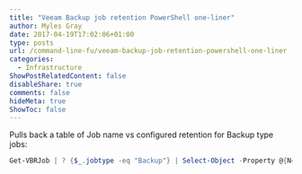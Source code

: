 ```yaml
---
title: "Veeam Backup job retention PowerShell one-liner"
author: Myles Gray
date: 2017-04-19T17:02:06+01:00
type: posts
url: /command-line-fu/veeam-backup-job-retention-powershell-one-liner
categories:
  - Infrastructure
ShowPostRelatedContent: false
disableShare: true
comments: false
hideMeta: true
ShowToc: false
---
```

Pulls back a table of Job name vs configured retention for Backup type jobs:

```powershell
Get-VBRJob | ? {$_.jobtype -eq "Backup"} | Select-Object -Property @{N="Job Name"; E={$_.name}}, @{N = "Storage Retention"; E={$_.GetOptions().BackupStorageOptions.RetainCycles}} | Format-Table -AutoSize
```
